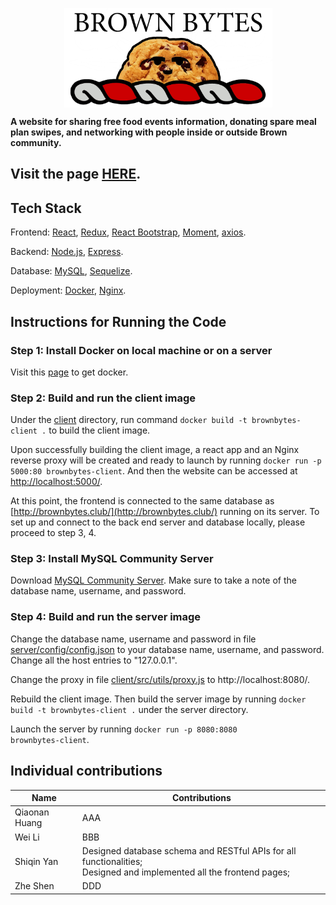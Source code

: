 <p align="center"><img src="/client/public/brownbytes-logo.png" align="center" width="333" height="159" align="center" /></p>

**A website for sharing free food events information, donating spare meal plan swipes, and networking with people inside or outside Brown community.**

## Visit the page [HERE](http://brownbytes.club/).

## Tech Stack

Frontend: [React](https://reactjs.org/), [Redux](https://redux.js.org/), [React Bootstrap](https://react-bootstrap.netlify.app/), [Moment](https://momentjs.com/),
[axios](https://www.npmjs.com/package/axios).

Backend: [Node.js](https://nodejs.org/en/), [Express](https://expressjs.com/).

Database: [MySQL](https://www.mysql.com/), [Sequelize](https://sequelize.org/).

Deployment: [Docker](https://www.docker.com/), [Nginx](https://www.nginx.com/).

## Instructions for Running the Code

### Step 1: Install Docker on local machine or on a server

Visit this [page](https://docs.docker.com/get-docker/) to get docker.

### Step 2: Build and run the client image

Under the [client](https://github.com/player-eric/BrownBytes/tree/main/client) directory, run command <code>docker build -t brownbytes-client .</code> to build the client image.

Upon successfully building the client image, a react app and an Nginx reverse proxy will be created and ready to launch by running <code>docker run -p 5000:80 brownbytes-client</code>. And then the website can be accessed at [http://localhost:5000/](http://localhost:5000/).

At this point, the frontend is connected to the same database as [http://brownbytes.club/](http://brownbytes.club/) running on its server. To set up and connect to the back end server and database locally, please proceed to step 3, 4.

### Step 3: Install MySQL Community Server

Download [MySQL Community Server](https://dev.mysql.com/downloads/mysql/). Make sure to take a note of the database name, username, and password.

### Step 4: Build and run the server image

Change the database name, username and password in file [server/config/config.json](https://github.com/player-eric/BrownBytes/blob/deploy/server/config/config.json) to your database name, username, and password. Change all the host entries to "127.0.0.1".

Change the proxy in file [client/src/utils/proxy.js](https://github.com/player-eric/BrownBytes/blob/deploy/client/src/utils/proxy.js) to http://localhost:8080/.

Rebuild the client image. Then build the server image by running <code>docker build -t brownbytes-client .</code> under the server directory.

Launch the server by running <code>docker run -p 8080:8080 brownbytes-client</code>.

## Individual contributions

| Name  | Contributions |
| ------------- | ------------- |
| Qiaonan Huang  | AAA  |
| Wei Li  | BBB  |
| Shiqin Yan | Designed database schema and RESTful APIs for all functionalities; <br /> Designed and implemented all the frontend pages;  |
| Zhe Shen | DDD |
